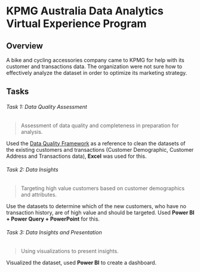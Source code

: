 # KPMG Australia Data Analytics Virtual Experience Program
## Overview
A bike and cycling accessories company came to KPMG for help with its customer and transactions data. The organization were not sure how to effectively analyze the dataset in order to optimize its marketing strategy.

## Tasks

###### Task 1: Data Quality Assessment
>Assessment of data quality and completeness in preparation for analysis.

Used the [Data Quality Framework](https://cdn-assets.theforage.com/vinternship_modules/kpmg_data_analytics/Screen+Shot+2018-03-20+at+2.50.59+pm.png) as a reference to clean the datasets of the existing customers and transactions (Customer Demographic, Customer Address and Transactions data), **Excel** was used for this.



###### Task 2: Data Insights
>Targeting high value customers based on customer demographics and attributes.

Use the datasets to determine which of the new customers, who have no transaction history, are of high value and should be targeted. Used **Power BI + Power Query + PowerPoint** for this.



###### Task 3: Data Insights and Presentation
>Using visualizations  to present insights.

Visualized the dataset, used **Power BI** to create a dashboard.
